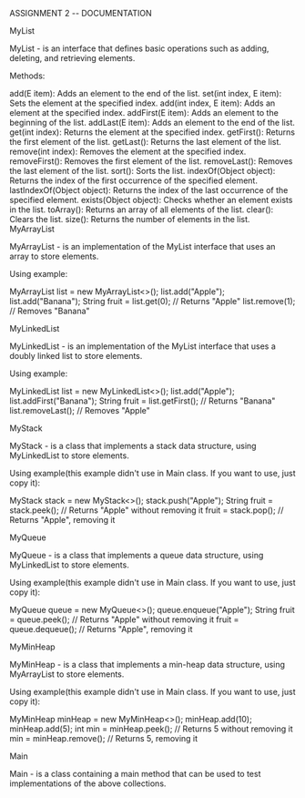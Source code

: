 ASSIGNMENT 2 -- DOCUMENTATION

MyList

MyList - is an interface that defines basic operations such as adding, deleting, and retrieving elements.

Methods:

add(E item): Adds an element to the end of the list.
set(int index, E item): Sets the element at the specified index.
add(int index, E item): Adds an element at the specified index.
addFirst(E item): Adds an element to the beginning of the list.
addLast(E item): Adds an element to the end of the list.
get(int index): Returns the element at the specified index.
getFirst(): Returns the first element of the list.
getLast(): Returns the last element of the list.
remove(int index): Removes the element at the specified index.
removeFirst(): Removes the first element of the list.
removeLast(): Removes the last element of the list.
sort(): Sorts the list.
indexOf(Object object): Returns the index of the first occurrence of the specified element.
lastIndexOf(Object object): Returns the index of the last occurrence of the specified element.
exists(Object object): Checks whether an element exists in the list.
toArray(): Returns an array of all elements of the list.
clear(): Clears the list.
size(): Returns the number of elements in the list.
MyArrayList

MyArrayList - is an implementation of the MyList interface that uses an array to store elements.

Using example:

MyArrayList list = new MyArrayList<>(); list.add("Apple"); list.add("Banana"); String fruit = list.get(0); // Returns "Apple" list.remove(1); // Removes "Banana"

MyLinkedList

MyLinkedList - is an implementation of the MyList interface that uses a doubly linked list to store elements.

Using example:

MyLinkedList list = new MyLinkedList<>(); list.add("Apple"); list.addFirst("Banana"); String fruit = list.getFirst(); // Returns "Banana" list.removeLast(); // Removes "Apple"

MyStack

MyStack - is a class that implements a stack data structure, using MyLinkedList to store elements.

Using example(this example didn't use in Main class. If you want to use, just copy it):

MyStack stack = new MyStack<>(); stack.push("Apple"); String fruit = stack.peek(); // Returns "Apple" without removing it fruit = stack.pop(); // Returns "Apple", removing it

MyQueue

MyQueue - is a class that implements a queue data structure, using MyLinkedList to store elements.

Using example(this example didn't use in Main class. If you want to use, just copy it):

MyQueue queue = new MyQueue<>(); queue.enqueue("Apple"); String fruit = queue.peek(); // Returns "Apple" without removing it fruit = queue.dequeue(); // Returns "Apple", removing it

MyMinHeap

MyMinHeap - is a class that implements a min-heap data structure, using MyArrayList to store elements.

Using example(this example didn't use in Main class. If you want to use, just copy it):

MyMinHeap minHeap = new MyMinHeap<>(); minHeap.add(10); minHeap.add(5); int min = minHeap.peek(); // Returns 5 without removing it min = minHeap.remove(); // Returns 5, removing it

Main

Main - is a class containing a main method that can be used to test implementations of the above collections.
